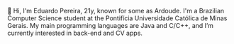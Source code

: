 👋 Hi, I'm Eduardo Pereira, 21y, known for some as Ardoude.
I'm a Brazilian Computer Science student at the Pontifícia Universidade Católica de Minas Gerais.
My main programming languages are Java and C/C++, and I’m currently interested in back-end and CV apps.

